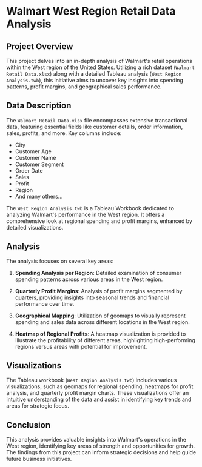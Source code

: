 # Walmart West Region Retail Data Analysis

## Project Overview

This project delves into an in-depth analysis of Walmart's retail operations within the West region of the United States. Utilizing a rich dataset (`Walmart Retail Data.xlsx`) along with a detailed Tableau analysis (`West Region Analysis.twb`), this initiative aims to uncover key insights into spending patterns, profit margins, and geographical sales performance.

## Data Description

The `Walmart Retail Data.xlsx` file encompasses extensive transactional data, featuring essential fields like customer details, order information, sales, profits, and more. Key columns include:

- City
- Customer Age
- Customer Name
- Customer Segment
- Order Date
- Sales
- Profit
- Region
- And many others...

The `West Region Analysis.twb` is a Tableau Workbook dedicated to analyzing Walmart's performance in the West region. It offers a comprehensive look at regional spending and profit margins, enhanced by detailed visualizations.

## Analysis

The analysis focuses on several key areas:

1. **Spending Analysis per Region**: Detailed examination of consumer spending patterns across various areas in the West region.

2. **Quarterly Profit Margins**: Analysis of profit margins segmented by quarters, providing insights into seasonal trends and financial performance over time.

3. **Geographical Mapping**: Utilization of geomaps to visually represent spending and sales data across different locations in the West region.

4. **Heatmap of Regional Profits**: A heatmap visualization is provided to illustrate the profitability of different areas, highlighting high-performing regions versus areas with potential for improvement.

## Visualizations

The Tableau workbook (`West Region Analysis.twb`) includes various visualizations, such as geomaps for regional spending, heatmaps for profit analysis, and quarterly profit margin charts. These visualizations offer an intuitive understanding of the data and assist in identifying key trends and areas for strategic focus.

## Conclusion

This analysis provides valuable insights into Walmart's operations in the West region, identifying key areas of strength and opportunities for growth. The findings from this project can inform strategic decisions and help guide future business initiatives.
